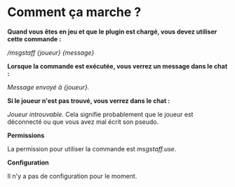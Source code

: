 # **Comment ça marche ?**
**Quand vous êtes en jeu et que le plugin est chargé, vous devez utiliser cette commande :**

*/msgstaff {joueur} {message}*

**Lorsque la commande est exécutée, vous verrez un message dans le chat :**

*Message envoyé à {joueur}.*

**Si le joueur n'est pas trouvé, vous verrez dans le chat :**

*Joueur introuvable.* Cela signifie probablement que le joueur est déconnecté ou que vous avez mal écrit son pseudo.

**Permissions**

La permission pour utiliser la commande est *msgstaff.use*.

**Configuration**

Il n'y a pas de configuration pour le moment.
